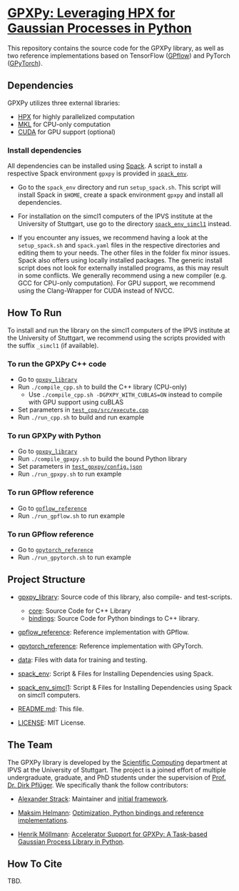 # [GPXPy: Leveraging HPX for Gaussian Processes in Python]()

This repository contains the source code for the GPXPy library, as well as two
reference implementations based on TensorFlow
([GPflow](https://github.com/GPflow/GPflow)) and PyTorch
([GPyTorch](https://github.com/cornellius-gp/gpytorch)).

## Dependencies

GPXPy utilizes three external libraries:
- [HPX](https://hpx-docs.stellar-group.org/latest/html/index.html) for highly
  parallelized computation
- [MKL](https://www.intel.com/content/www/us/en/developer/tools/oneapi/onemkl.html) for CPU-only computation
- [CUDA]() for GPU support (optional)

### Install dependencies

All dependencies can be installed using [Spack](https://github.com/spack/spack).
A script to install a respective Spack environment `gpxpy` is provided in
[`spack_env`](spack_env).

- Go to the `spack_env` directory and run `setup_spack.sh`. This script will
  install Spack in `$HOME`, create a spack environment `gpxpy` and install all
  dependencies.

- For installation on the simcl1 computers of the IPVS institute at the
  University of Stuttgart, use go to the directory
  [`spack_env_simcl1`](spack_env_simcl1) instead.

- If you encounter any issues, we recommend having a look at the
  `setup_spack.sh` and `spack.yaml` files in the respective directories and
  editing them to your needs. The other files in the folder fix minor issues.
  Spack also offers using locally installed packages. The generic install
  script does not look for externally installed programs, as this may result in
  some conflicts. We generally recommend using a new compiler (e.g. GCC for
  CPU-only computation). For GPU support, we recommend using the Clang-Wrapper
  for CUDA instead of NVCC.

## How To Run

To install and run the library on the simcl1 computers of the IPVS institute at
the University of Stuttgart, we recommend using the scripts provided with the
suffix `_simcl1` (if available).

### To run the GPXPy C++ code

- Go to [`gpxpy_library`](gpxpy_library/)
- Run `./compile_cpp.sh` to build the C++ library (CPU-only)
  - Use `./compile_cpp.sh -DGPXPY_WITH_CUBLAS=ON` instead to compile with GPU
    support using cuBLAS
- Set parameters in [`test_cpp/src/execute.cpp`](gpxpy_library/test_cpp/src/execute.cpp)
- Run `./run_cpp.sh` to build and run example

### To run GPXPy with Python

- Go to [`gpxpy_library`](gpxpy_library/)
- Run `./compile_gpxpy.sh` to build the bound Python library
- Set parameters in [`test_gpxpy/config.json`](gpxpy_library/test_gpxpy/config.json)
- Run `./run_gpxpy.sh` to run example

### To run GPflow reference

- Go to [`gpflow_reference`](gpflow_reference/)
- Run `./run_gpflow.sh` to run example

### To run GPflow reference

- Go to [`gpytorch_reference`](gpytorch_reference/)
- Run `./run_gpytorch.sh` to run example

## Project Structure

- [gpxpy_library](./gpxpy_library/): Source code of this library, also compile-
  and test-scripts.
  - [core](./gpxpy_library/core): Source Code for C++ Library
  - [bindings](./gpxpy_library/bindings/): Source Code for Python bindings to
    C++ library.

- [gpflow_reference](./gpflow_reference): Reference implementation with GPflow.
- [gpytorch_reference](./gpytorch_reference): Reference implementation with GPyTorch.

- [data](./data): Files with data for training and testing.

- [spack_env](./spack_env/): Script & Files for Installing Dependencies using
  Spack.
- [spack_env_simcl1](./spack_env_simcl1): Script & Files for Installing
  Dependencies using Spack on simcl1 computers.

- [README.md](./README.md): This file.
- [LICENSE](./LICENSE): MIT License.

## The Team

The GPXPy library is developed by the
[Scientific Computing](https://www.ipvs.uni-stuttgart.de/departments/sc/)
department at IPVS at the University of Stuttgart.
The project is a joined effort of multiple undergraduate, graduate, and PhD
students under the supervision of
[Prof. Dr. Dirk Pflüger](https://www.f05.uni-stuttgart.de/en/faculty/contactpersons/Pflueger-00005/).
We specifically thank the follow contributors:

- [Alexander Strack](https://www.ipvs.uni-stuttgart.de/de/institut/team/Strack-00001/):
  Maintainer and [initial framework](https://doi.org/10.1007/978-3-031-32316-4_5).

- [Maksim Helmann](https://de.linkedin.com/in/maksim-helmann-60b8701b1):
  [Optimization, Python bindings and reference implementations](tbd.).

- [Henrik Möllmann](https://www.linkedin.com/in/moellh/):
  [Accelerator Support for GPXPy: A Task-based Gaussian Process Library in Python]().

## How To Cite

TBD.
